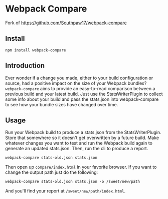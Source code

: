# Webpack Compare

Fork of https://github.com/Southpaw17/webpack-compare

## Install
`npm install webpack-compare`

## Introduction
Ever wonder if a change you made, either to your build configuration or source, had a positive impact on the size of your Webpack bundles?  `webpack-compare` aims to provide an easy-to-read comparison between a previous build and your latest build.  Just use the StatsWriterPlugin to collect some info about your build and pass the stats.json into webpack-compare to see how your bundle sizes have changed over time.

## Usage
Run your Webpack build to produce a stats.json from the StatsWriterPlugin.  Store that somewhere so it doesn't get overwritten by a future build.  Make whatever changes you want to test and run the Webpack build again to generate an updated stats.json.  Then, run the cli to produce a report.

`webpack-compare stats-old.json stats.json`

Then open up `compare/index.html` in your favorite browser.  If you want to change the output path just do the following:

`webpack-compare stats-old.json stats.json -o /sweet/new/path`

And you'll find your report at `/sweet/new/path/index.html`.
